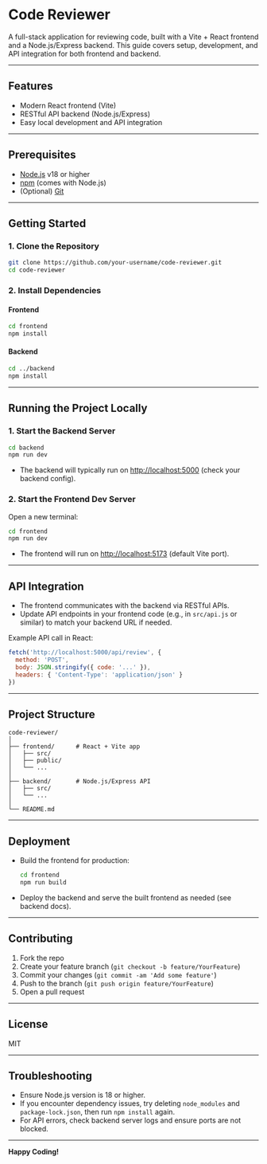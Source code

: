 # Code Reviewer

A full-stack application for reviewing code, built with a Vite + React frontend and a Node.js/Express backend. This guide covers setup, development, and API integration for both frontend and backend.

---

## Features

- Modern React frontend (Vite)
- RESTful API backend (Node.js/Express)
- Easy local development and API integration

---

## Prerequisites

- [Node.js](https://nodejs.org/) v18 or higher
- [npm](https://www.npmjs.com/) (comes with Node.js)
- (Optional) [Git](https://git-scm.com/)

---

## Getting Started

### 1. Clone the Repository

```sh
git clone https://github.com/your-username/code-reviewer.git
cd code-reviewer
```

### 2. Install Dependencies

#### Frontend

```sh
cd frontend
npm install
```

#### Backend

```sh
cd ../backend
npm install
```

---

## Running the Project Locally

### 1. Start the Backend Server

```sh
cd backend
npm run dev
```
- The backend will typically run on [http://localhost:5000](http://localhost:5000) (check your backend config).

### 2. Start the Frontend Dev Server

Open a new terminal:

```sh
cd frontend
npm run dev
```
- The frontend will run on [http://localhost:5173](http://localhost:5173) (default Vite port).

---

## API Integration

- The frontend communicates with the backend via RESTful APIs.
- Update API endpoints in your frontend code (e.g., in `src/api.js` or similar) to match your backend URL if needed.

Example API call in React:
```js
fetch('http://localhost:5000/api/review', {
  method: 'POST',
  body: JSON.stringify({ code: '...' }),
  headers: { 'Content-Type': 'application/json' }
})
```

---

## Project Structure

```
code-reviewer/
│
├── frontend/      # React + Vite app
│   ├── src/
│   ├── public/
│   └── ...
│
├── backend/       # Node.js/Express API
│   ├── src/
│   └── ...
│
└── README.md
```

---

## Deployment

- Build the frontend for production:
  ```sh
  cd frontend
  npm run build
  ```
- Deploy the backend and serve the built frontend as needed (see backend docs).

---

## Contributing

1. Fork the repo
2. Create your feature branch (`git checkout -b feature/YourFeature`)
3. Commit your changes (`git commit -am 'Add some feature'`)
4. Push to the branch (`git push origin feature/YourFeature`)
5. Open a pull request

---

## License

MIT

---

## Troubleshooting

- Ensure Node.js version is 18 or higher.
- If you encounter dependency issues, try deleting `node_modules` and `package-lock.json`, then run `npm install` again.
- For API errors, check backend server logs and ensure ports are not blocked.

---

**Happy Coding!**
